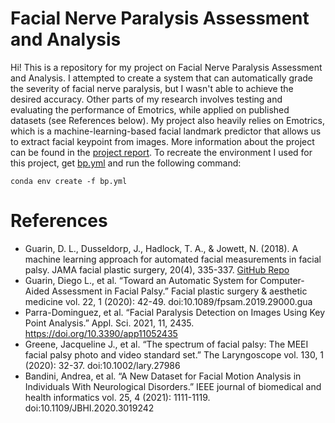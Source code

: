 # Facial Nerve Paralysis Assessment and Analysis

Hi! This is a repository for my project on Facial Nerve Paralysis Assessment and Analysis. 
I attempted to create a system that can automatically grade the severity of facial nerve paralysis, but I wasn't able to achieve the desired accuracy. Other parts of my research involves testing and evaluating the performance of Emotrics, while applied on published datasets (see References below).
My project also heavily relies on Emotrics, which is a machine-learning-based facial landmark predictor that allows us to extract facial keypoint from images.
More information about the project can be found in the [project report](https://docs.google.com/document/d/1ozB-bke3uC8R5cgGGeYMG5l7_y9zn0PbHrpjxoZ-Jcc/edit?usp=sharing). 
To recreate the environment I used for this project, get [bp.yml](https://drive.google.com/file/d/1VxIDr4r6lI-sq2YFE5xBlVtrZPceQCNS/view?usp=share_link) and run the following command:

    conda env create -f bp.yml


# References

- Guarin, D. L., Dusseldorp, J., Hadlock, T. A., & Jowett, N. (2018). A machine learning approach for automated facial measurements in facial palsy. JAMA facial plastic surgery, 20(4), 335-337. [GitHub Repo](https://github.com/dguari1/Emotrics)
- Guarin, Diego L., et al. “Toward an Automatic System for Computer-Aided Assessment in Facial Palsy.” Facial plastic surgery & aesthetic medicine vol. 22, 1 (2020): 42-49. doi:10.1089/fpsam.2019.29000.gua
- Parra-Dominguez, et al. “Facial Paralysis Detection on Images Using Key Point Analysis.” Appl. Sci. 2021, 11, 2435. https://doi.org/10.3390/app11052435
- Greene, Jacqueline J., et al. “The spectrum of facial palsy: The MEEI facial palsy photo and video standard set.” The Laryngoscope vol. 130, 1 (2020): 32-37. doi:10.1002/lary.27986
- Bandini, Andrea, et al. “A New Dataset for Facial Motion Analysis in Individuals With Neurological Disorders.” IEEE journal of biomedical and health informatics vol. 25, 4 (2021): 1111-1119. doi:10.1109/JBHI.2020.3019242




